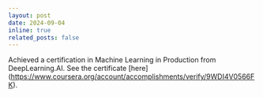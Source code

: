 ```yaml
---
layout: post
date: 2024-09-04
inline: true
related_posts: false
---
```


Achieved a certification in Machine Learning in Production from DeepLearning.AI. See the certificate [here] (https://www.coursera.org/account/accomplishments/verify/9WDI4V0566FK).